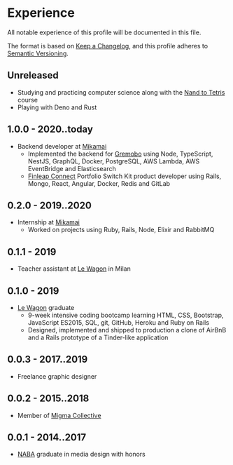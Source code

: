 # Experience

All notable experience of this profile will be documented in this file.

The format is based on [Keep a Changelog](https://keepachangelog.com/en/1.0.0/),
and this profile adheres to [Semantic Versioning](https://semver.org/spec/v2.0.0.html).

## Unreleased

- Studying and practicing computer science along with the [Nand to Tetris](https://www.nand2tetris.org/) course
- Playing with Deno and Rust

## 1.0.0 - 2020..today

- Backend developer at [Mikamai](https://www.mikamai.com/)
  - Implemented the backend for [Gremobo](https://gremobo.com/) using Node, TypeScript, NestJS, GraphQL, Docker, PostgreSQL, AWS Lambda, AWS EventBridge and Elasticsearch
  - [Finleap Connect](https://connect.finleap.com/switchkit/) Portfolio Switch Kit product developer using Rails, Mongo, React, Angular, Docker, Redis and GitLab

## 0.2.0 - 2019..2020

- Internship at [Mikamai](https://www.mikamai.com/)
  - Worked on projects using Ruby, Rails, Node, Elixir and RabbitMQ

## 0.1.1 - 2019

- Teacher assistant at [Le Wagon](https://www.lewagon.com/) in Milan

## 0.1.0 - 2019

- [Le Wagon](https://www.lewagon.com/) graduate
  - 9-week intensive coding bootcamp learning HTML, CSS, Bootstrap, JavaScript ES2015, SQL, git, GitHub, Heroku and Ruby on Rails
  - Designed, implemented and shipped to production a clone of AirBnB and a Rails prototype of a Tinder-like application

## 0.0.3 - 2017..2019

- Freelance graphic designer

## 0.0.2 - 2015..2018

- Member of [Migma Collective](https://www.migmacollective.com/)

## 0.0.1 - 2014..2017

- [NABA](https://www.naba.it) graduate in media design with honors
